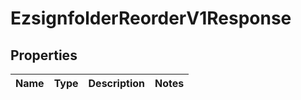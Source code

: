 
# EzsignfolderReorderV1Response

## Properties
| Name | Type | Description | Notes |
| ------------ | ------------- | ------------- | ------------- |



